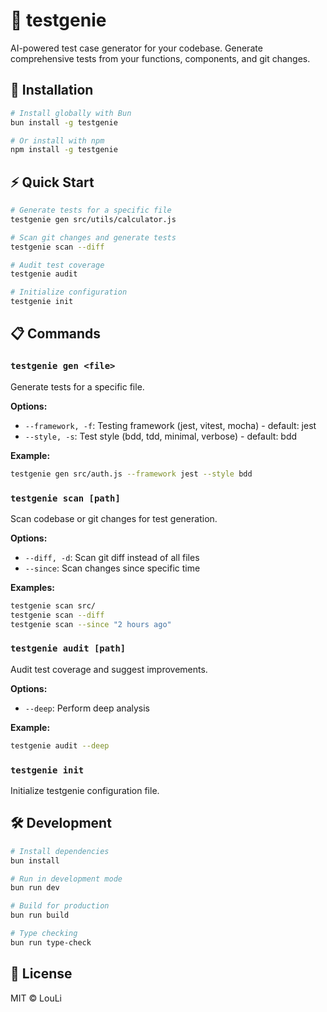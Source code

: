 # 🧪 testgenie

AI-powered test case generator for your codebase. Generate comprehensive tests from your functions, components, and git changes.

## 🚀 Installation

```bash
# Install globally with Bun
bun install -g testgenie

# Or install with npm
npm install -g testgenie
```

## ⚡ Quick Start

```bash
# Generate tests for a specific file
testgenie gen src/utils/calculator.js

# Scan git changes and generate tests
testgenie scan --diff

# Audit test coverage
testgenie audit

# Initialize configuration
testgenie init
```

## 📋 Commands

### `testgenie gen <file>`

Generate tests for a specific file.

**Options:**

- `--framework, -f`: Testing framework (jest, vitest, mocha) - default: jest
- `--style, -s`: Test style (bdd, tdd, minimal, verbose) - default: bdd

**Example:**

```bash
testgenie gen src/auth.js --framework jest --style bdd
```

### `testgenie scan [path]`

Scan codebase or git changes for test generation.

**Options:**

- `--diff, -d`: Scan git diff instead of all files
- `--since`: Scan changes since specific time

**Examples:**

```bash
testgenie scan src/
testgenie scan --diff
testgenie scan --since "2 hours ago"
```

### `testgenie audit [path]`

Audit test coverage and suggest improvements.

**Options:**

- `--deep`: Perform deep analysis

**Example:**

```bash
testgenie audit --deep
```

### `testgenie init`

Initialize testgenie configuration file.

## 🛠️ Development

```bash
# Install dependencies
bun install

# Run in development mode
bun run dev

# Build for production
bun run build

# Type checking
bun run type-check
```

## 📄 License

MIT © LouLi
